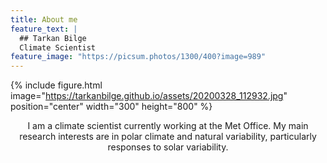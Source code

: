 ```yaml
---
title: About me
feature_text: |
  ## Tarkan Bilge
  Climate Scientist
feature_image: "https://picsum.photos/1300/400?image=989"
---
```



{% include figure.html image="https://tarkanbilge.github.io/assets/20200328_112932.jpg" position="center" width="300" height="800" %}

<div style="text-align: center"> I am a climate scientist currently working at the Met Office. My main research interests are in polar climate and natural variability, particularly responses to solar variability.  </div>
